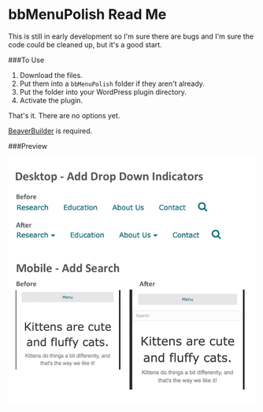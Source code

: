 # bbMenuPolish Read Me

This is still in early development so I'm sure there are bugs and I'm sure the code could be cleaned up, but it's a good start.

###To Use
1. Download the files.
2. Put them into a `bbMenuPolish` folder if they aren't already.
3. Put the folder into your WordPress plugin directory.
4. Activate the plugin.

That's it. There are no options yet.

[BeaverBuilder](https://www.wpbeaverbuilder.com/?fla=468) is required.

###Preview

![before after screenshot](preview/before-after.jpg "Before and After")
